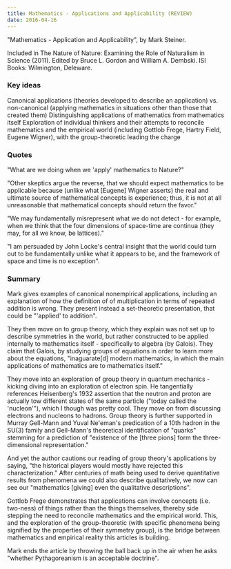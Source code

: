 ```yaml
---
title: Mathematics - Applications and Applicability (REVIEW)
date: 2016-04-16
---
```


"Mathematics - Application and Applicability", by Mark Steiner. 

Included in The Nature of Nature: Examining the Role of Naturalism in
Science (2011). Edited by Bruce L. Gordon and William A. Dembski. ISI
Books: Wilmington, Deleware. 

### Key ideas

Canonical applications (theories developed to describe an application)
vs. non-canonical (applying mathematics in situations other than those
that created them) 
Distinguishing applications of mathematics from mathematics itself
Exploration of individual thinkers and their attempts to reconcile
mathematics and the empirical world (including Gottlob Frege, Hartry
Field, Eugene Wigner), with the group-theoretic leading the charge

### Quotes

"What are we doing when we 'apply' mathematics to Nature?"

"Other skeptics argue the reverse, that we should expect mathematics to
be applicable because (unlike what [Eugene] Wigner asserts) the real and
ultimate source of mathematical concepts is experience; thus, it is not
at all unreasonable that mathematical concepts should return the favor."

"We may fundamentally misrepresent what we do not detect - for example,
when we think that the four dimensions of space-time are continua (they
may, for all we know, be lattices)."

"I am persuaded by John Locke's central insight that the world could
turn out to be fundamentally unlike what it appears to be, and the
framework of space and time is no exception". 

### Summary

Mark gives examples of canonical nonempirical applications, including an
explanation of how the definition of of multiplication in terms of
repeated addition is wrong. They present instead a set-theoretic
presentation, that could be "'applied' to addition".

They then move on to group theory, which they explain was not set up to
describe symmetries in the world, but rather constructed to be applied
internally to mathematics itself - specifically to algebra (by Galois).
They claim that Galois, by studying groups of equations in order to
learn more about the equations, "inaguarate[d] modern mathematics, in
which the main applications of mathematics are to mathematics itself."

They move into an exploration of group theory in quantum mechanics -
kicking diving into an exploration of electron spin. He tangentially
references Heisenberg's 1932 assertion that the neutron and proton are
actually tow different states of the same particle ("today called the
'nucleon'"), which I though was pretty cool. They move on from
discussing electrons and nucleons to hadrons. Group theory is further
supported in Murray Gell-Mann and Yuval Ne'eman's predication of a 10th
hadron in the SU(3) family and Gell-Mann's theoretical identification of
"quarks" stemming for a prediction of "existence of the [three pions]
form the three-dimensional representation." 

And yet the author cautions our reading of group theory's applications
by saying, "the historical players would mostly have rejected this
characterization." After centuries of math being used to derive
quantitative results from phenomena we could also describe
qualitatively, we now can see our "mathematics [giving] even the
qualitative descriptions". 

Gottlob Frege demonstrates that applications can involve concepts (i.e.
two-ness) of things rather than the things themselves, thereby side
stepping the need to reconcile mathematics and the empirical world.
This, and the exploration of the group-theoretic (with specific
phenomena being signified by the properties of their symmetry group), is
the bridge between mathematics and empirical reality this articles is
building. 

Mark ends the article by throwing the ball back up in the air when he
asks "whether Pythagoreanism is an acceptable doctrine". 
